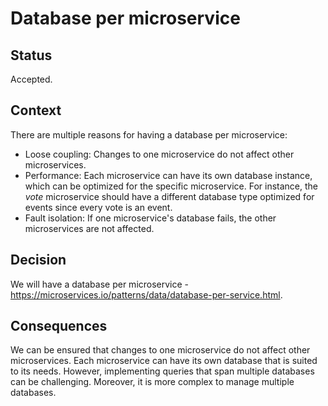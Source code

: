 # Database per microservice

## Status

Accepted.

## Context

There are multiple reasons for having a database per microservice:

- Loose coupling: Changes to one microservice do not affect other microservices.
- Performance: Each microservice can have its own database instance, which can be optimized for the specific
  microservice. For instance, the _vote_ microservice should have a different database type optimized for events since
  every vote is an event.
- Fault isolation: If one microservice's database fails, the other microservices are not affected.

## Decision

We will have a database per microservice - https://microservices.io/patterns/data/database-per-service.html.

## Consequences

We can be ensured that changes to one microservice do not affect other microservices. Each microservice can have its
own database that is suited to its needs. However, implementing queries that span multiple
databases can be challenging. Moreover, it is more complex to manage multiple databases.

